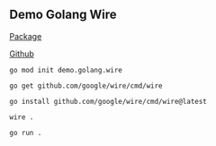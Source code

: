## Demo Golang Wire

[Package](https://pkg.go.dev/github.com/google/wire)

[Github](https://github.com/google/wire)

`go mod init demo.golang.wire`

`go get github.com/google/wire/cmd/wire`

`go install github.com/google/wire/cmd/wire@latest`

`wire .`

`go run .`
